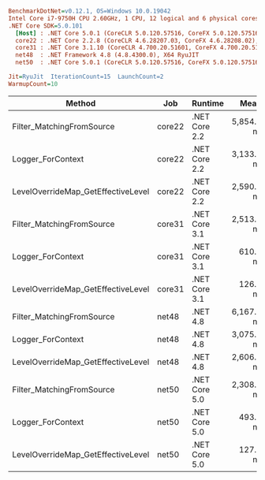 ``` ini

BenchmarkDotNet=v0.12.1, OS=Windows 10.0.19042
Intel Core i7-9750H CPU 2.60GHz, 1 CPU, 12 logical and 6 physical cores
.NET Core SDK=5.0.101
  [Host] : .NET Core 5.0.1 (CoreCLR 5.0.120.57516, CoreFX 5.0.120.57516), X64 RyuJIT
  core22 : .NET Core 2.2.8 (CoreCLR 4.6.28207.03, CoreFX 4.6.28208.02), X64 RyuJIT
  core31 : .NET Core 3.1.10 (CoreCLR 4.700.20.51601, CoreFX 4.700.20.51901), X64 RyuJIT
  net48  : .NET Framework 4.8 (4.8.4300.0), X64 RyuJIT
  net50  : .NET Core 5.0.1 (CoreCLR 5.0.120.57516, CoreFX 5.0.120.57516), X64 RyuJIT

Jit=RyuJit  IterationCount=15  LaunchCount=2  
WarmupCount=10  

```
|                             Method |    Job |       Runtime |       Mean |    Error |   StdDev |
|----------------------------------- |------- |-------------- |-----------:|---------:|---------:|
|          Filter_MatchingFromSource | core22 | .NET Core 2.2 | 5,854.5 ns | 43.34 ns | 63.52 ns |
|                  Logger_ForContext | core22 | .NET Core 2.2 | 3,133.6 ns | 15.83 ns | 23.20 ns |
| LevelOverrideMap_GetEffectiveLevel | core22 | .NET Core 2.2 | 2,590.0 ns | 20.72 ns | 31.01 ns |
|          Filter_MatchingFromSource | core31 | .NET Core 3.1 | 2,513.0 ns | 54.29 ns | 81.27 ns |
|                  Logger_ForContext | core31 | .NET Core 3.1 |   610.7 ns |  4.54 ns |  6.65 ns |
| LevelOverrideMap_GetEffectiveLevel | core31 | .NET Core 3.1 |   126.3 ns |  0.41 ns |  0.59 ns |
|          Filter_MatchingFromSource |  net48 |      .NET 4.8 | 6,167.5 ns | 52.08 ns | 76.34 ns |
|                  Logger_ForContext |  net48 |      .NET 4.8 | 3,075.2 ns | 11.09 ns | 15.54 ns |
| LevelOverrideMap_GetEffectiveLevel |  net48 |      .NET 4.8 | 2,606.0 ns | 23.28 ns | 34.12 ns |
|          Filter_MatchingFromSource |  net50 | .NET Core 5.0 | 2,308.8 ns | 39.81 ns | 58.36 ns |
|                  Logger_ForContext |  net50 | .NET Core 5.0 |   493.9 ns |  2.81 ns |  4.12 ns |
| LevelOverrideMap_GetEffectiveLevel |  net50 | .NET Core 5.0 |   127.6 ns |  0.70 ns |  1.00 ns |
